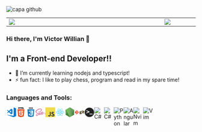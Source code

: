 ![capa github](https://user-images.githubusercontent.com/47677499/105112925-af77d500-5aa2-11eb-8298-0bf5125ffbc2.png)

<center>
  <table>
    <tr>
        <td><img width="400px" align="left" src="https://github-readme-stats.vercel.app/api/top-langs/?username=V1ctorW1ll1an&hide=html&layout=compact&theme=tokyonight&showicons=true" /></td>
        <td><img width="480px" align="left" src="https://github-readme-stats.vercel.app/api?username=V1ctorW1ll1an&tokyonight&showicons=true"/></td>
    </tr>   
  </table>
</center>

### Hi there, I'm Victor Willian 👋

## I'm a Front-end Developer!!

- 🌱 I’m currently learning nodejs and typescript!
- ⚡ fun fact: I like to play chess, program and read in my spare time!

### Languages and Tools:

<img align="left" alt="Visual Studio Code" width="26px" src="https://raw.githubusercontent.com/github/explore/80688e429a7d4ef2fca1e82350fe8e3517d3494d/topics/visual-studio-code/visual-studio-code.png" />
<img align="left" alt="HTML5" width="26px" src="https://raw.githubusercontent.com/github/explore/80688e429a7d4ef2fca1e82350fe8e3517d3494d/topics/html/html.png" />
<img align="left" alt="CSS3" width="26px" src="https://raw.githubusercontent.com/github/explore/80688e429a7d4ef2fca1e82350fe8e3517d3494d/topics/css/css.png" />
<img align="left" alt="Sass" width="26px" src="https://raw.githubusercontent.com/github/explore/80688e429a7d4ef2fca1e82350fe8e3517d3494d/topics/sass/sass.png" />
<img align="left" alt="JavaScript" width="26px" src="https://raw.githubusercontent.com/github/explore/80688e429a7d4ef2fca1e82350fe8e3517d3494d/topics/javascript/javascript.png" />
<img align="left" alt="React" width="26px" src="https://raw.githubusercontent.com/github/explore/80688e429a7d4ef2fca1e82350fe8e3517d3494d/topics/react/react.png" />
<img align="left" alt="Node.js" width="26px" src="https://raw.githubusercontent.com/github/explore/80688e429a7d4ef2fca1e82350fe8e3517d3494d/topics/nodejs/nodejs.png" />
<img align="left" alt="Git" width="26px" src="https://raw.githubusercontent.com/github/explore/80688e429a7d4ef2fca1e82350fe8e3517d3494d/topics/git/git.png" />
<img align="left" alt="Terminal" width="26px" src="https://raw.githubusercontent.com/github/explore/80688e429a7d4ef2fca1e82350fe8e3517d3494d/topics/terminal/terminal.png" />
<img align="left" alt="C#" width="26px" src="https://user-images.githubusercontent.com/47677499/101260801-1f0f4c00-3711-11eb-9aef-6d50540b4e49.png" />
<img align="left" alt="C#" width="26px" src="https://user-images.githubusercontent.com/47677499/101260847-7f05f280-3711-11eb-829e-99614c7aac81.png" />
<img align="left" alt="Python" width="26px" src="https://user-images.githubusercontent.com/47677499/101361176-6adf0400-387d-11eb-94f1-387ae9363861.png" />
<img align="left" alt="Angular" width="26px" src="https://user-images.githubusercontent.com/47677499/101361588-eccf2d00-387d-11eb-8b7a-3c02a60044e9.png" />
<img align="left" alt="Nvim" width="26px" src="https://user-images.githubusercontent.com/47677499/101362069-66671b00-387e-11eb-9155-3b44dc4ef6df.png" />
<img align="left" alt="Vim" width="26px" src="https://user-images.githubusercontent.com/47677499/101362253-a29a7b80-387e-11eb-962d-b9b1bb505fc4.png" />
<br />
<br />
